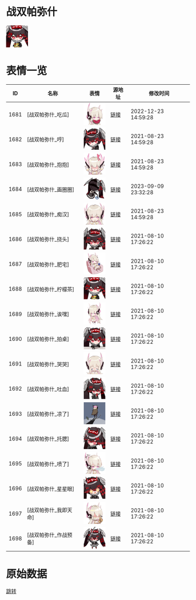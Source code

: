 # 战双帕弥什

<img src="./cover.jpg" height="60" alt="cover" />

# 表情一览

|ID|名称|表情|源地址|修改时间|
|----|----|----|----|----|
|1681|[战双帕弥什_吃瓜]|<img src="./pic/001681_%5B战双帕弥什_吃瓜%5D.png" height="60" alt="吃瓜"/>|[链接](http://i0.hdslb.com/bfs/emote/8541c44effd3f69a71b1e96a586ac0fe5b765c45.png)|2022-12-23 14:59:28|
|1682|[战双帕弥什_哼]|<img src="./pic/001682_%5B战双帕弥什_哼%5D.png" height="60" alt="哼"/>|[链接](http://i0.hdslb.com/bfs/emote/59748ef499690a7931c198cd4e0343d5a05d63da.png)|2021-08-23 14:59:28|
|1683|[战双帕弥什_抱抱]|<img src="./pic/001683_%5B战双帕弥什_抱抱%5D.png" height="60" alt="抱抱"/>|[链接](http://i0.hdslb.com/bfs/emote/83a6ae3a34c54e6ebef7d0ca5ad540f61c1df678.png)|2021-08-23 14:59:28|
|1684|[战双帕弥什_画圈圈]|<img src="./pic/001684_%5B战双帕弥什_画圈圈%5D.png" height="60" alt="画圈圈"/>|[链接](http://i0.hdslb.com/bfs/emote/167a9b59900ef721dd3fd19e6216a71d4eb85dfb.png)|2023-09-09 23:32:28|
|1685|[战双帕弥什_痴汉]|<img src="./pic/001685_%5B战双帕弥什_痴汉%5D.png" height="60" alt="痴汉"/>|[链接](http://i0.hdslb.com/bfs/emote/9987980413cc6f550ea7e5f071fe1166cef729b7.png)|2021-08-23 14:59:28|
|1686|[战双帕弥什_挠头]|<img src="./pic/001686_%5B战双帕弥什_挠头%5D.png" height="60" alt="挠头"/>|[链接](http://i0.hdslb.com/bfs/emote/b1930eefe111a6e140f17669368aed831aeab5f4.png)|2021-08-10 17:26:22|
|1687|[战双帕弥什_肥宅]|<img src="./pic/001687_%5B战双帕弥什_肥宅%5D.png" height="60" alt="肥宅"/>|[链接](http://i0.hdslb.com/bfs/emote/3ac9e30424ff0122d4ca274cac3ed236d2853e46.png)|2021-08-10 17:26:22|
|1688|[战双帕弥什_柠檬茶]|<img src="./pic/001688_%5B战双帕弥什_柠檬茶%5D.png" height="60" alt="柠檬茶"/>|[链接](http://i0.hdslb.com/bfs/emote/02180f96d9b38797873286035dcfe738ad382cbb.png)|2021-08-10 17:26:22|
|1689|[战双帕弥什_诶嘿]|<img src="./pic/001689_%5B战双帕弥什_诶嘿%5D.png" height="60" alt="诶嘿"/>|[链接](http://i0.hdslb.com/bfs/emote/98c27f2281019fa5ef0872da88401d03313463b2.png)|2021-08-10 17:26:22|
|1690|[战双帕弥什_拍桌]|<img src="./pic/001690_%5B战双帕弥什_拍桌%5D.png" height="60" alt="拍桌"/>|[链接](http://i0.hdslb.com/bfs/emote/2bd9551d81a1edf8013dc75ca18b875050db9dd3.png)|2021-08-10 17:26:22|
|1691|[战双帕弥什_哭哭]|<img src="./pic/001691_%5B战双帕弥什_哭哭%5D.png" height="60" alt="哭哭"/>|[链接](http://i0.hdslb.com/bfs/emote/71e7feb027f42ec299a440c3031534d6bdc4e604.png)|2021-08-10 17:26:22|
|1692|[战双帕弥什_吐血]|<img src="./pic/001692_%5B战双帕弥什_吐血%5D.png" height="60" alt="吐血"/>|[链接](http://i0.hdslb.com/bfs/emote/3b53c31e32cf8806770f760a74b167b14610df8c.png)|2021-08-10 17:26:22|
|1693|[战双帕弥什_凉了]|<img src="./pic/001693_%5B战双帕弥什_凉了%5D.png" height="60" alt="凉了"/>|[链接](http://i0.hdslb.com/bfs/emote/142bcb77a9564db8ab5f429ad1e623c9fa446abd.png)|2021-08-10 17:26:22|
|1694|[战双帕弥什_托腮]|<img src="./pic/001694_%5B战双帕弥什_托腮%5D.png" height="60" alt="托腮"/>|[链接](http://i0.hdslb.com/bfs/emote/e196eeadb34eb7238206d606b801ef8e0516d00a.png)|2021-08-10 17:26:22|
|1695|[战双帕弥什_喷了]|<img src="./pic/001695_%5B战双帕弥什_喷了%5D.png" height="60" alt="喷了"/>|[链接](http://i0.hdslb.com/bfs/emote/5424a9d241653492c296d8c8b4c889f2202fac8a.png)|2021-08-10 17:26:22|
|1696|[战双帕弥什_星星眼]|<img src="./pic/001696_%5B战双帕弥什_星星眼%5D.png" height="60" alt="星星眼"/>|[链接](http://i0.hdslb.com/bfs/emote/1595f4072f90b756f15834f70bb188872c107a37.png)|2021-08-10 17:26:22|
|1697|[战双帕弥什_我即天命]|<img src="./pic/001697_%5B战双帕弥什_我即天命%5D.png" height="60" alt="我即天命"/>|[链接](http://i0.hdslb.com/bfs/emote/2dd6a60bcdce44e54f07c090b1b8849ee76ae4a0.png)|2021-08-10 17:26:22|
|1698|[战双帕弥什_作战预备]|<img src="./pic/001698_%5B战双帕弥什_作战预备%5D.png" height="60" alt="作战预备"/>|[链接](http://i0.hdslb.com/bfs/emote/82d3b0c747cff3e8523cfd10e0e58c03dac885a3.png)|2021-08-10 17:26:22|

# 原始数据

[跳转](./raw.json)

